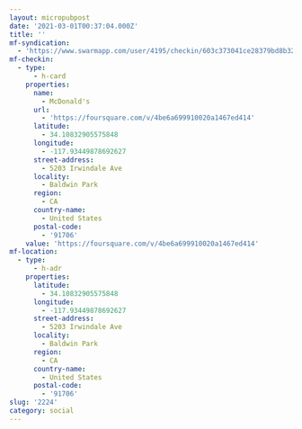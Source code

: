 ```yaml
---
layout: micropubpost
date: '2021-03-01T00:37:04.000Z'
title: ''
mf-syndication:
  - 'https://www.swarmapp.com/user/4195/checkin/603c373041ce28379bd8b329'
mf-checkin:
  - type:
      - h-card
    properties:
      name:
        - McDonald's
      url:
        - 'https://foursquare.com/v/4be6a699910020a1467ed414'
      latitude:
        - 34.10832905575848
      longitude:
        - -117.93449878692627
      street-address:
        - 5203 Irwindale Ave
      locality:
        - Baldwin Park
      region:
        - CA
      country-name:
        - United States
      postal-code:
        - '91706'
    value: 'https://foursquare.com/v/4be6a699910020a1467ed414'
mf-location:
  - type:
      - h-adr
    properties:
      latitude:
        - 34.10832905575848
      longitude:
        - -117.93449878692627
      street-address:
        - 5203 Irwindale Ave
      locality:
        - Baldwin Park
      region:
        - CA
      country-name:
        - United States
      postal-code:
        - '91706'
slug: '2224'
category: social
---
```

